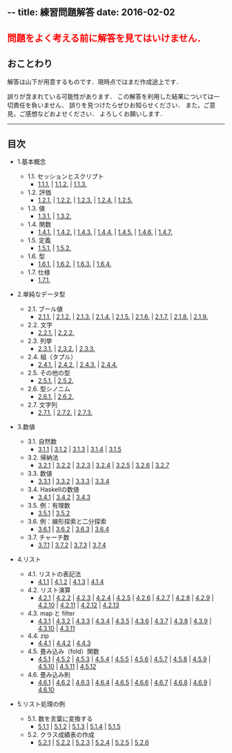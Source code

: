 --
title: 練習問題解答
date: 2016-02-02
--

## <span style="color:red">問題をよく考える前に解答を見てはいけません．</span>

## おことわり
解答は山下が用意するものです．現時点ではまだ作成途上です．

誤りが含まれている可能性があります．
この解答を利用した結果については一切責任を負いません．
誤りを見つけたらぜひお知らせください．
また，ご意見，ご感想などおよせください．
よろしくお願いします．

----

## 目次
- 1.基本概念
    - 1.1. セッションとスクリプト
        - [1.1.1.](Exer010101.html) | [1.1.2.](Exer010102.html) | [1.1.3.](Exer010103.html)
    - 1.2. 評価
        - [1.2.1.](Exer010201.html) | [1.2.2.](Exer010202.html) | [1.2.3.](Exer010203.html) | [1.2.4.](Exer010204.html) | [1.2.5.](Exer010205.html)
    - 1.3. 値
        - [1.3.1.](Exer010301.html) | [1.3.2.](Exer010302.html)
    - 1.4. 関数
        - [1.4.1.](Exer010401.html) | [1.4.2.](Exer010402.html) | [1.4.3.](Exer010403.html) | [1.4.4.](Exer010404.html) | [1.4.5.](Exer010405.html) | [1.4.6.](Exer010406.html) | [1.4.7.](Exer010407.html)
    - 1.5. 定義
        - [1.5.1.](Exer010501.html) | [1.5.2.](Exer010502.html)
    - 1.6. 型
        - [1.6.1.](Exer010601.html) | [1.6.2.](Exer010602.html) | [1.6.3.](Exer010603.html) | [1.6.4.](Exer010604.html)
    - 1.7. 仕様
        - [1.7.1.](Exer010701.html)

- 2.単純なデータ型
    - 2.1. ブール値
        - [2.1.1.](Exer020101.html) | [2.1.2.](Exer020102.html) | [2.1.3.](Exer020103.html) | [2.1.4.](Exer020104.html) | [2.1.5.](Exer020105.html) | [2.1.6.](Exer020106.html) | [2.1.7.](Exer020107.html) | [2.1.8.](Exer020108.html) | [2.1.9.](Exer020109.html)
    - 2.2. 文字
        - [2.2.1.](Exer020201.html) | [2.2.2.](Exer020202.html)
    - 2.3. 列挙
        - [2.3.1.](Exer020301.html) | [2.3.2.](Exer020302.html) | [2.3.3.](Exer020303.html)
    - 2.4. 組（タプル）
        - [2.4.1.](Exer020401.html) | [2.4.2.](Exer020402.html) | [2.4.3.](Exer020403.html) | [2.4.4.](Exer020404.html)
    - 2.5. その他の型
        - [2.5.1.](Exer020501.html) | [2.5.2.](Exer020502.html)
    - 2.6. 型シノニム
        - [2.6.1.](Exer020601.html) | [2.6.2.](Exer020602.html)
    - 2.7. 文字列
        - [2.7.1.](Exer020701.html) | [2.7.2.](Exer020702.html) | [2.7.3.](Exer020703.html)

- 3.数値
    - 3.1. 自然数
        - [3.1.1](Exer030101.html) | [3.1.2](Exer030102.html) | [3.1.3](Exer030103.html) | [3.1.4](Exer030104.html) | [3.1.5](Exer030105.html)
    - 3.2. 帰納法
        - [3.2.1](Exer030201.html) | [3.2.2](Exer030202.html) | [3.2.3](Exer030203.html) | [3.2.4](Exer030204.html) | [3.2.5](Exer030205.html) | [3.2.6](Exer030206.html) | [3.2.7](Exer030207.html)
    - 3.3. 数値
        - [3.3.1](Exer030301.html) | [3.3.2](Exer030302.html) | [3.3.3](Exer030303.html) | [3.3.4](Exer030304.html)
    - 3.4. Haskellの数値
        - [3.4.1](Exer030401.html) | [3.4.2](Exer030402.html) | [3.4.3](Exer030403.html)
    - 3.5. 例：有理数
        - [3.5.1](Exer030501.html) | [3.5.2](Exer030502.html)
    - 3.6. 例：線形探索と二分探索
        - [3.6.1](Exer030601.html) | [3.6.2](Exer030602.html) | [3.6.3](Exer030603.html) | [3.6.4](Exer030604.html)
    - 3.7. チャーチ数
        - [3.7.1](Exer030701.html) | [3.7.2](Exer030702.html) | [3.7.3](Exer030703.html) | [3.7.4](Exer030704.html)

- 4.リスト
    - 4.1. リストの表記法
        - [4.1.1](Exer040101.html) | [4.1.2](Exer040102.html) | [4.1.3](Exer040103.html) | [4.1.4](Exer040104.html)
    - 4.2. リスト演算
        - [4.2.1](Exer040201.html) | [4.2.2](Exer040202.html) | [4.2.3](Exer040203.html) | [4.2.4](Exer040204.html) | [4.2.5](Exer040205.html) | [4.2.6](Exer040206.html) | [4.2.7](Exer040207.html) | [4.2.8](Exer040208.html) | [4.2.9](Exer040209.html) | [4.2.10](Exer040210.html) | [4.2.11](Exer040211.html) | [4.2.12](Exer040212.html) | [4.2.13](Exer040213.html)
    - 4.3. map と filter
        - [4.3.1](Exer040301.html) | [4.3.2](Exer040302.html) | [4.3.3](Exer040303.html) | [4.3.4](Exer040304.html) | [4.3.5](Exer040305.html) | [4.3.6](Exer040306.html) | [4.3.7](Exer040307.html) | [4.3.8](Exer040308.html) | [4.3.9](Exer040309.html) | [4.3.10](Exer040310.html) | [4.3.11](Exer040311.html)
    - 4.4. zip
        - [4.4.1](Exer040401.html) | [4.4.2](Exer040402.html) | [4.4.3](Exer040403.html)
    - 4.5. 畳み込み（fold）関数
        - [4.5.1](Exer040501.html) | [4.5.2](Exer040502.html) | [4.5.3](Exer040503.html) | [4.5.4](Exer040504.html) | [4.5.5](Exer040505.html) | [4.5.6](Exer040506.html) | [4.5.7](Exer040507.html) | [4.5.8](Exer040508.html) | [4.5.9](Exer040509.html) | [4.5.10](Exer040510.html) | [4.5.11](Exer040511.html) | [4.5.12](Exer040512.html)
    - 4.6. 畳み込み則
        - [4.6.1](Exer040601.html) | [4.6.2](Exer040602.html) | [4.6.3](Exer040603.html) | [4.6.4](Exer040604.html) | [4.6.5](Exer040605.html) | [4.6.6](Exer040606.html) | [4.6.7](Exer040607.html) | [4.6.8](Exer040608.html) | [4.6.9](Exer040609.html) | [4.6.10](Exer040610.html)

- 5.リスト処理の例
    - 5.1. 数を言葉に変換する
        - [5.1.1](Exer050101.html) | [5.1.2](Exer050102.html) | [5.1.3](Exer050103.html) | [5.1.4](Exer050104.html) | [5.1.5](Exer050105.html)
    - 5.2. クラス成績表の作成
        - [5.2.1](Exer050201.html) | [5.2.2](Exer050202.html) | [5.2.3](Exer050203.html) | [5.2.4](Exer050204.html) | [5.2.5](Exer050205.html) | [5.2.6](Exer050206.html)
